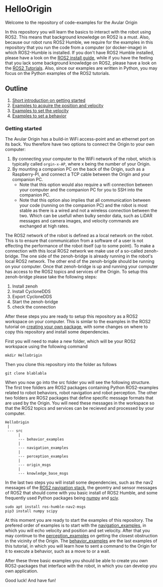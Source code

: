 # HelloOrigin
Welcome to the repository of code-examples for the Avular Origin

In this repository you will learn the basics to interact with the robot using ROS2. This means that background knowledge on ROS2 is a must. Also, because our robot runs ROS2 Humble, we require for the examples in this repository that you run the code from a computer (or docker-image) in which ROS2-Humble is installed. If you don't have ROS2 Humble installed, please have a look on the [ROS2 install guide](https://docs.ros.org/en/humble/Installation.html), while if you have the feeling that you lack some background knowledge on ROS2, please have a look on the [ROS2 Tutorials](https://docs.ros.org/en/humble/Tutorials.html). Also, since our examples are written in Python, you may focus on the Python examples of the ROS2 tutorials.

## Outline
1. [Short introduction on getting started](###getting-started)
2. [Examples to acquire the position and velocity](src/navigation_examples/readme.md)
3. [Examples to set the velocity](src/navigation_examples/readme.md)
4. [Examples to set a behavior](src/behavior_examples/readme.md)

### Getting started
The Avular Origin has a build-in WiFi access-point and an ethernet port on its back. You therefore have two options to connect the Origin to your own computer:
1. By connecting your computer to the WiFi network of the robot, which is typically called `orgin-x-AP`, where x being the number of your Origin.
2. By mounting a companion PC on the back of the Origin, such as a Raspberry-PI, and connect a TCP cable between the Origin and your companion PC.
    * Note that this option would also require a wifi connection between your computer and the companion PC for you to SSH into the companion PC.
    * Note that this option also implies that all communication between your code (running on the companion PC) and the robot is most stable as there is a wired and not a wireless connection between the two. Which can be usefull when bulky sendor data, such as LiDAR messages and camera images, and velocity commands are exchanged at high rates.

The ROS2 network of the robot is defined as a local network on the robot. This is to ensure that communication from a software of a user is not effecting the performance of the robot itself (up to some point). To make a connection with this local ROS2 network we make use of a so-called zenoh-bridge. The one side of the zenoh-bridge is already running in the robot's local ROS2 network. The other end of the zenoh-brigde should be running on your computer. Once that zenoh-bridge is up and running your computer has access to the ROS2 topics and services of the Origin. To setup this zenoh-bridge please take the following steps:
1. Install zenoh
2. Install CycloneDDS
3. Export CycloneDDS
4. Start the zenoh-bridge
5. check the connection

After these steps you are ready to setup this repository as a ROS2 workspace on your computer. This is simlar to the examples in the ROS2 tutorial on [creating your own package](https://docs.ros.org/en/foxy/Tutorials/Beginner-Client-Libraries/Creating-Your-First-ROS2-Package.html), with some changes on where to copy this repository and install some dependencies.

First you will need to make a new folder, which will be your ROS2 workspace using the following command
```
mkdir HelloOrigin
```
Then you clone this repository into the folder as follows
```
git clone blablabla
```
When you now go into the src folder you will see the following structure. The first tree folders are ROS2 packages containing Python ROS2-examples related to robot behaviors, robot navigation and robot perception. The other two folders are ROS2 packages that define specific message formats that are used by the Origin. You will need these messages in the workspace so that the ROS2 topics and services can be recieved and processed by your computer. 
```
HelloOrigin
 |
 --- src
      |
      --- behavior_examples
      |
      --- navigation_examples
      |
      --- perception_examples
      |
      --- origin_msgs
      |
      --- knowledge_base_msgs
```
In the last two steps you will install some dependencies, such as the nav2 messages of the [ROS2 navigation stack](https://navigation.ros.org/), the geomtry and sensor messages of ROS2 that should come with you basic install of ROS2 Humble, and some frequently used Python packages being [numpy](https://numpy.org/) and [sciy](https://scipy.org/).
```
sudo apt install ros-humble-nav2-msgs
pip3 install numpy scipy
```
At this moment you are ready to start the examples of this repository. The prefered order of examples is to start with the [navigation_examples]((navigation_examples/readme.md)), in which you will echo velocity and position and set velocity. After that you may continue to the [perception_examples](perception_examples/readme.md) on getting the closest obstruction in the vicinity of the Origin. The [behavior_examples](behvaior_examples/readme.md) are the last examples of this tutorial, in which you will learn how to sent a command to the Origin for it to execute a behavior, such as a move to or a wait.

After these three basic examples you should be able to create you own ROS2-packages that interface with the robot, in which you can develop you own application.

Good luck!
And have fun!

